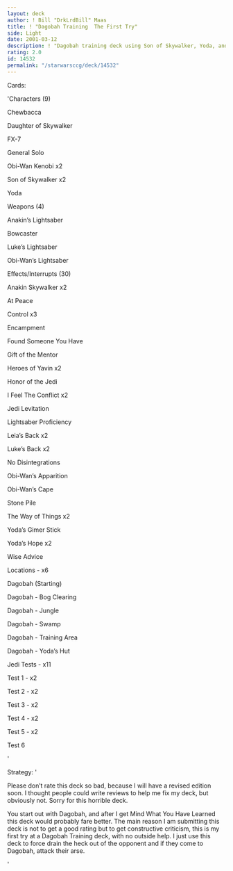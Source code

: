```yaml
---
layout: deck
author: ! Bill "DrkLrdBill" Maas
title: ! "Dagobah Training  The First Try"
side: Light
date: 2001-03-12
description: ! "Dagobah training deck using Son of Skywalker, Yoda, and Obi-Wan Kenobi to whoop Imperial arse."
rating: 2.0
id: 14532
permalink: "/starwarsccg/deck/14532"
---
```

Cards: 

'Characters  (9)

Chewbacca 

Daughter of Skywalker

FX-7

General Solo

Obi-Wan Kenobi x2

Son of Skywalker x2

Yoda


Weapons (4)

Anakin’s Lightsaber

Bowcaster

Luke’s Lightsaber

Obi-Wan’s Lightsaber


Effects/Interrupts (30)

Anakin Skywalker x2

At Peace

Control x3

Encampment

Found Someone You Have 

Gift of the Mentor 

Heroes of Yavin x2

Honor of the Jedi 

I Feel The Conflict x2

Jedi Levitation 

Lightsaber Proficiency 

Leia’s Back x2

Luke’s Back x2

No Disintegrations 

Obi-Wan’s Apparition 

Obi-Wan’s Cape 

Stone Pile 

The Way of Things x2

Yoda’s Gimer Stick 

Yoda’s Hope x2

Wise Advice 


Locations - x6

Dagobah  (Starting)

Dagobah - Bog Clearing 

Dagobah - Jungle 

Dagobah - Swamp 

Dagobah - Training Area 

Dagobah - Yoda’s Hut 


Jedi Tests - x11

Test 1 - x2

Test 2 - x2

Test 3 - x2

Test 4 - x2

Test 5 - x2

Test 6 

'

Strategy: '

Please don’t rate this deck so bad, because I will have a revised edition soon. I thought people could write reviews to help me fix my deck, but obviously not. Sorry for this horrible deck.


You start out with Dagobah, and after I get Mind What You Have Learned this deck would probably fare better. The main reason I am submitting this deck is not to get a good rating but to get constructive criticism, this is my first try at a Dagobah Training deck, with no outside help. I just use this deck to force drain the heck out of the opponent and if they come to Dagobah, attack their arse.


'
